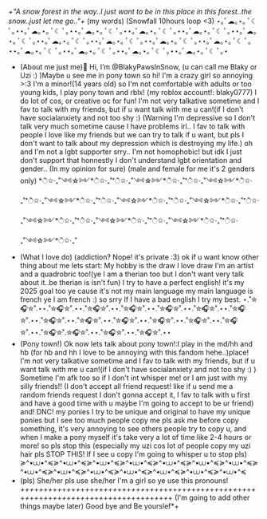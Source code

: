 *+"A snow forest in the way..I just want to be in this place in this forest..the snow..just let me go.."+* (my words) (Snowfall 10hours loop <3)
⋆｡ﾟ☁︎｡⋆｡ ﾟ☾ ﾟ｡⋆⋆｡ﾟ☁︎｡⋆｡ ﾟ☾ ﾟ｡⋆⋆｡ﾟ☁︎｡⋆｡ ﾟ☾ ﾟ｡⋆⋆｡ﾟ☁︎｡⋆｡ ﾟ☾ ﾟ｡⋆⋆｡ﾟ☁︎｡⋆｡ ﾟ☾ ﾟ｡⋆⋆｡ﾟ☁︎｡⋆｡ ﾟ☾ ﾟ｡⋆⋆｡ﾟ☁︎｡⋆｡ ﾟ☾ ﾟ｡⋆⋆｡ﾟ☁︎｡⋆｡ ﾟ☾ ﾟ｡⋆⋆｡ﾟ☁︎｡⋆｡ ﾟ☾ ﾟ｡⋆⋆｡ﾟ☁︎｡⋆｡ ﾟ☾ ﾟ｡⋆⋆｡ﾟ☁︎｡⋆｡ ﾟ☾ ﾟ｡⋆⋆｡ﾟ☁︎｡⋆｡ ﾟ☾ ﾟ｡⋆⋆｡ﾟ☁︎｡⋆｡ ﾟ☾ ﾟ｡⋆⋆｡ﾟ☁︎｡⋆｡ ﾟ☾ ﾟ｡⋆
-  (About me just me)👋 Hi, I’m @BlakyPawsInSnow, (u can call me Blaky or Uzi :) )Maybe u see me in pony town so hi! I'm a crazy girl so annoying >:3 I'm a minor!(14 years old) so I'm not comfortable with adults or too young kids, I play pony town and rblx! (my roblox account!: blaky0777)
I do lot of cos, or creative oc for fun! I'm not very talkative sometime and I fav to talk with my friends, but if u want talk with me u can!(if I don't have socialanxiety and not too shy :) 
(Warning I'm depressive so I don't talk very much sometime cause I have problems irl.. I fav to talk with people I love like my friends
but we can try to talk if u want, but pls I don't want to talk about my depression which is destroying my life.) oh and I'm not a lgbt supporter srry.. I'm not homophobic! but
idk I just don't support that honnestly I don't understand lgbt orientation and gender.. (In my opinion for sure) (male and female for me it's 2 genders only)
*ੈ✩‧₊˚༺☆༻*ੈ✩‧₊˚*ੈ✩‧₊˚༺☆༻*ੈ✩‧₊˚*ੈ✩‧₊˚༺☆༻*ੈ✩‧₊˚*ੈ✩‧₊˚༺☆༻*ੈ✩‧₊˚*ੈ✩‧₊˚༺☆༻*ੈ✩‧₊˚*ੈ✩‧₊˚༺☆༻*ੈ✩‧₊˚*ੈ✩‧₊˚༺☆༻*ੈ✩‧₊˚*ੈ✩‧₊˚༺☆༻*ੈ✩‧₊˚*ੈ✩‧₊˚༺☆༻*ੈ✩‧₊˚*ੈ✩‧₊˚༺☆༻*ੈ✩‧₊˚
- (What I love do) (addiction? Nope! it's private :3) ok if u want know other thing about me lets start: My hobby is the draw I love draw I'm an artist and a quadrobric too!(ye I am a therian too but I don't want very talk about it..be therian is isn't fun)
I try to have a perfect english! it's my 2025 goal too ye cause it's not my main language my main language is french ye I am french :) so srry If I have a bad english I try my best.
  ⋆.˚✮🎧✮˚.⋆⋆.˚✮🎧✮˚.⋆⋆.˚✮🎧✮˚.⋆⋆.˚✮🎧✮˚.⋆⋆.˚✮🎧✮˚.⋆⋆.˚✮🎧✮˚.⋆⋆.˚✮🎧✮˚.⋆⋆.˚✮🎧✮˚.⋆⋆.˚✮🎧✮˚.⋆⋆.˚✮🎧✮˚.⋆⋆.˚✮🎧✮˚.⋆⋆.˚✮🎧✮˚.⋆⋆.˚✮🎧✮˚.⋆⋆.˚✮🎧✮˚.✮🎧✮˚.⋆⋆.˚✮🎧✮˚.⋆⋆.˚✮🎧✮˚.⋆⋆
-  (Pony town!) Ok now lets talk about pony town!:I play in the md/hh and hb (for hb and hh I love to be annoying with this fandom hehe..)place! 
 I'm not very talkative sometime and I fav to talk with my friends, but if u want talk with me u can!(if I don't have socialanxiety and not too shy :) ) Sometime I'm afk too so if I don't int whisper me! or I am just with my silly friends!! (I don't accept all friend request!
like if u send me a random friends request I don't gonna accept it, I fav to talk with u first and have a good time with u maybe I'm going to accept to be ur friend)
  and! DNC! my ponies I try to be unique and original to have my unique ponies but I see too much people copy me 
pls ask me before copy something, it's very annoying to see others people try to copy u, and when I make a pony myself it's take very a lot of time like 2-4 hours or more! so pls stop this (especially
my uzi cos lot of people copy my uzi hair pls STOP THIS! If I see u copy I'm going to whisper u to stop pls)
≽^•⩊•^≼≽^•⩊•^≼≽^•⩊•^≼≽^•⩊•^≼≽^•⩊•^≼≽^•⩊•^≼≽^•⩊•^≼≽^•⩊•^≼≽^•⩊•^≼≽^•⩊•^≼≽^•⩊•^≼≽^•⩊•^≼≽^•⩊•^≼≽^•⩊•^≼
-  (pls) She/her pls use she/her I'm a girl so ye use this pronouns!
*+*+*+*+*+*+*+*+*+*+*+*+*+*+*+*+*+*+*+*+*+*+*+*+*+*+*+*+*+*+*+*+*+*+*+*+*+*+*+*+*+*+*+*+*+*+*+*+*+*+*+*+*+*+*+*+*+*+*+*+*+*+*+*+*+*+*+*+*+*+*+*+*+*+*+*+*+*+*+*+*+*+*+*+
(I'm going to add other things maybe later) Good bye and Be yourslef*+
